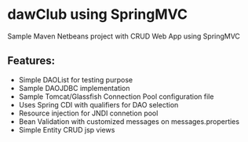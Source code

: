 dawClub using SpringMVC
==========

Sample Maven Netbeans project with CRUD Web App using SpringMVC

Features:
-------------
- Simple DAOList for testing purpose
- Sample DAOJDBC implementation
- Sample Tomcat/Glassfish Connection Pool configuration file
- Uses Spring CDI with qualifiers for DAO selection
- Resource injection for JNDI connetion pool
- Bean Validation with customized messages on messages.properties
- Simple Entity CRUD jsp views
